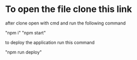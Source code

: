 # To open the file clone this link

after clone open with cmd  and run the following command

"npm i"
"npm start"

to deploy the application run this command

"npm run deploy"	
